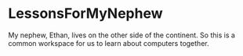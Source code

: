 # LessonsForMyNephew
My nephew, Ethan, lives on the other side of the continent. So this is a common workspace for us to learn about computers together.
